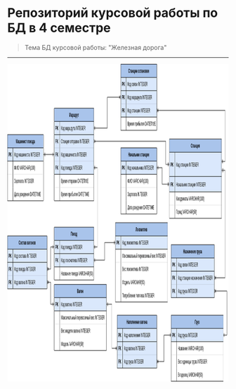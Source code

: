 # Репозиторий курсовой работы по БД в 4 семестре
> Тема БД курсовой работы: "Железная дорога"
---
<a href="url"><img src="https://github.com/Edeotena/bd_4rd_sem_course_work/blob/main/pictures/ER.png" align="left" height="721" width="1230" ></a>

